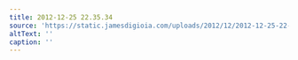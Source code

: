 ```yaml
---
title: 2012-12-25 22.35.34
source: 'https://static.jamesdigioia.com/uploads/2012/12/2012-12-25-22-35-34-scaled.jpg'
altText: ''
caption: ''
---
```


